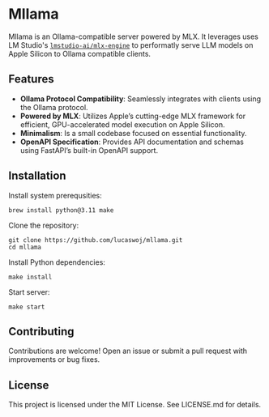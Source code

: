 # Mllama

Mllama is an Ollama-compatible server powered by MLX.
It leverages uses LM Studio's [`lmstudio-ai/mlx-engine`](https://github.com/lmstudio-ai/mlx-engine) to performatly serve LLM models on Apple Silicon to Ollama compatible clients.

## Features

  *	**Ollama Protocol Compatibility**: Seamlessly integrates with clients using the Ollama protocol.
  *	**Powered by MLX**: Utilizes Apple’s cutting-edge MLX framework for efficient, GPU-accelerated model execution on Apple Silicon.
  *	**Minimalism**: Is a small codebase focused on essential functionality.
  *	**OpenAPI Specification**: Provides API documentation and schemas using FastAPI’s built-in OpenAPI support.

## Installation

Install system prerequsities:
```
brew install python@3.11 make
```

Clone the repository:

```
git clone https://github.com/lucaswoj/mllama.git
cd mllama
```

Install Python dependencies:
```
make install
```

Start server:
```
make start
```

## Contributing

Contributions are welcome! Open an issue or submit a pull request with improvements or bug fixes.

## License

This project is licensed under the MIT License. See LICENSE.md for details.
